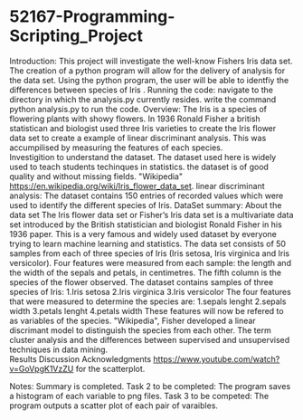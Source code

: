 # 52167-Programming-Scripting_Project
Introduction:
    This project will investigate the well-know Fishers Iris data set. The creation of a python program will allow for the delivery of analysis for the data set. Using the python program, the user will be able to identfiy the differences  between species of Iris .
Running the code: 
    navigate to the directory in which the analysis.py currently resides. write the command python analysis.py to run the code. 
Overview:
    The Iris is a species of flowering plants with showy flowers. In 1936 Ronald Fisher a british statistican and biologist used three Iris varieties to create the Iris flower data set to create a example of linear discriminant analysis. This was accumpilised by measuring the features of each species.      
Investigition to understand the dataset.
    The dataset used here is widely used to teach students techinques in statistics. the dataset is of good quality and without missing fields.
    "Wikipedia" https://en.wikipedia.org/wiki/Iris_flower_data_set.
    linear discriminant analysis: 
    The dataset contains 150 entries of recorded values which were used to identify the different species of Iris.
    DataSet summary:
    About the data set
    The Iris flower data set or Fisher’s Iris data set is a multivariate data set introduced by the British statistician and biologist Ronald Fisher in his 1936 paper. This is a very famous and widely used dataset by everyone trying to learn machine learning and statistics. The data set consists of 50 samples from each of three species of Iris (Iris setosa, Iris virginica and Iris versicolor). Four features were measured from each sample: the length and the width of the sepals and petals, in centimetres. The fifth column is the species of the flower observed. 
    The dataset contains samples of three species of Iris:
        1.Iris setosa
        2.Iris virginica
        3.Iris versicolor
    The four features that were measured to determine the species are: 
        1.sepals lenght
        2.sepals width
        3.petals lenght
        4.petals width
    These features will now be refered to as variables of the species. 
"Wikipedia", Fisher developed a linear discrimant model to distinguish the species from each other. 
The  term cluster analysis and the differences between supervised and unsupervised techniques in data mining.   
Results
Discussion
Acknowledgments
https://www.youtube.com/watch?v=GoVpgK1VzZU for the scatterplot. 
 
Notes: 
Summary is completed.
Task 2 to be completed: The program saves a histogram of each variable to png files.
Task 3 to be competed: The program outputs a scatter plot of each pair of varaibles.